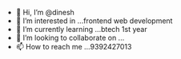 - 👋 Hi, I’m @dinesh
- 👀 I’m interested in ...frontend web development
- 🌱 I’m currently learning ...btech 1st year
- 💞️ I’m looking to collaborate on ...
- 📫 How to reach me ...9392427013

<!---
biscuitpacket/biscuitpacket is a ✨ special ✨ repository because its `README.md` (this file) appears on your GitHub profile.
You can click the Preview link to take a look at your changes.
--->
